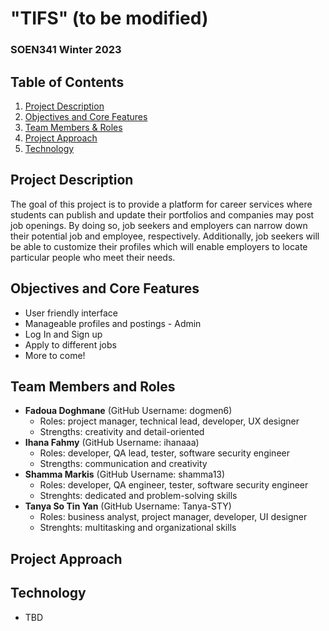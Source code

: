 # "TIFS" (to be modified)
### SOEN341 Winter 2023

## Table of Contents
1. [Project Description](#project-description)
2. [Objectives and Core Features](#objectives-and-core-features)
3. [Team Members & Roles](#team-members-and-roles)
4. [Project Approach](#project-approach)
5. [Technology](#technology)

## Project Description
The goal of this project is to provide a platform for career services where students can publish and update their portfolios and companies may post job openings. By doing so, job seekers and employers can narrow down their potential job and employee, respectively. Additionally, job seekers will be able to customize their profiles which will enable employers to locate particular people who meet their needs.   

## Objectives and Core Features
* User friendly interface
* Manageable profiles and postings - Admin
* Log In and Sign up
* Apply to different jobs 
* More to come!

## Team Members and Roles
* **Fadoua Doghmane** (GitHub Username: dogmen6)
  * Roles: project manager, technical lead, developer, UX designer
  * Strengths: creativity and detail-oriented
* **Ihana Fahmy** (GitHub Username: ihanaaa)
  * Roles: developer, QA lead, tester, software security engineer
  * Strengths: communication and creativity
* **Shamma Markis** (GitHub Username: shamma13)
  * Roles: developer, QA engineer, tester, software security engineer
  * Strenghts: dedicated and problem-solving skills
* **Tanya So Tin Yan** (GitHub Username: Tanya-STY)
  * Roles: business analyst, project manager, developer, UI designer
  * Strenghts: multitasking and organizational skills


## Project Approach

## Technology
* TBD
